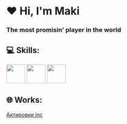 # ❤️ Hi, I'm Maki
### The most promisin' player in the world

## 💻 Skills:
<span><a href="https://www.python.org/"><img src="https://upload.wikimedia.org/wikipedia/commons/c/c3/Python-logo-notext.svg" widgh=50 height=50></a></span>
<span><a href="https://developer.mozilla.org/en-US/docs/Glossary/HTML5"><img src="https://upload.wikimedia.org/wikipedia/commons/6/61/HTML5_logo_and_wordmark.svg" widgh=50 height=50></a></span>
<span><a href="https://www.w3.org/TR/css/#css"><img src="https://upload.wikimedia.org/wikipedia/commons/d/d5/CSS3_logo_and_wordmark.svg" widgh=50 height=50></a></span>

## 🌐 Works:
<a href="https://t.me/actirki_nor">Актировки inc</a>

<!--
**alpherse/alpherse** is a ✨ _special_ ✨ repository because its `README.md` (this file) appears on your GitHub profile.

Here are some ideas to get you started:

- 🔭 I’m currently working on ...
- 🌱 I’m currently learning ...
- 👯 I’m looking to collaborate on ...
- 🤔 I’m looking for help with ...
- 💬 Ask me about ...
- 📫 How to reach me: ...
- 😄 Pronouns: ...
- ⚡ Fun fact: ...
-->
